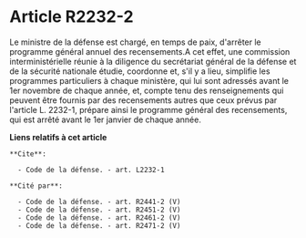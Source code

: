 # Article R2232-2

Le ministre de la défense est chargé, en temps de paix, d'arrêter le programme général annuel des recensements.A cet effet,
une commission interministérielle réunie à la diligence du     secrétariat général de la défense et de la sécurité nationale
étudie, coordonne et, s'il y a lieu, simplifie les programmes particuliers à chaque ministère, qui lui sont adressés avant le
1er novembre de chaque année, et, compte tenu des renseignements qui peuvent être fournis par des recensements autres que
ceux prévus par l'article L. 2232-1, prépare ainsi le programme général des recensements, qui est arrêté avant le 1er janvier
de chaque année.

**Liens relatifs à cet article**

	**Cite**:

	  - Code de la défense. - art. L2232-1

	**Cité par**:

	  - Code de la défense. - art. R2441-2 (V)
	  - Code de la défense. - art. R2451-2 (V)
	  - Code de la défense. - art. R2461-2 (V)
	  - Code de la défense. - art. R2471-2 (V)
